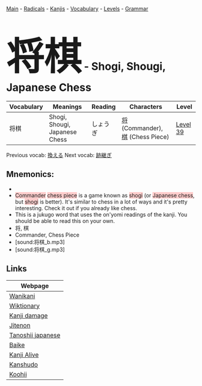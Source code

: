 <style> bigfont {font-size: 100px}</style>
[Main](../README.md) -
[Radicals](../radicals.md) -
[Kanjis](../kanjis.md) -
[Vocabulary](../vocabulary.md) -
[Levels](../levels.md) -
[Grammar](../grammar.md)
# <bigfont> 将棋</bigfont> - Shogi, Shougi, Japanese Chess 

| Vocabulary | Meanings | Reading | Characters | Level |
| --- | --- | --- | --- | --- |
| 将棋 | Shogi, Shougi, Japanese Chess | しょうぎ |  [将](../kanjis/将.md) (Commander), [棋](../kanjis/棋.md) (Chess Piece) | [Level 39](../levels/wk_level39.md) |

Previous vocab: [換える](換える.md) Next vocab: [跡継ぎ](跡継ぎ.md) 

## Mnemonics:

* 
* <span style="background-color:#ffcccb"> Commander</span> <span style="background-color:#ffcccb"> chess piece</span> is a game known as <span style="background-color:#ffcccb"> shogi</span> (or <span style="background-color:#ffcccb"> Japanese chess</span>, but <span style="background-color:#ffcccb"> shogi</span> is better). It's similar to chess in a lot of ways and it's pretty interesting. Check it out if you already like chess.
* This is a jukugo word that uses the on'yomi readings of the kanji. You should be able to read this on your own.
* 将, 棋
* Commander, Chess Piece
* [sound:将棋_b.mp3]
* [sound:将棋_g.mp3]


## Links 

| Webpage |
| --- |
| [Wanikani          ](https://www.wanikani.com/kanji/将棋) |
| [Wiktionary        ](https://en.wiktionary.org/wiki/将棋) |
| [Kanji damage      ](http://www.kanjidamage.com/kanji/search?utf8=✓&q=将棋) |
| [Jitenon           ](https://jitenon.com/kanji/将棋) |
| [Tanoshii japanese ](https://www.tanoshiijapanese.com/dictionary/kanji.cfm?k=将棋) |
| [Baike             ](https://baike.baidu.com/item/将棋) |
| [Kanji Alive       ](https://app.kanjialive.com/将棋) |
| [Kanshudo          ](https://www.kanshudo.com/searchmn?q=将棋) |
| [Koohii            ](https://kanji.koohii.com/study/kanji/将棋) |

